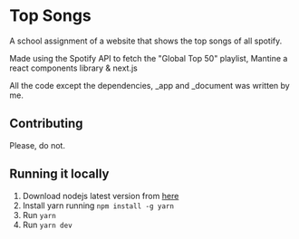# Top Songs

A school assignment of a website that shows the top songs of all spotify.

Made using the Spotify API to fetch the "Global Top 50" playlist, Mantine a react components library & next.js


All the code except the dependencies, _app and _document was written by me.

## Contributing
Please, do not.

## Running it locally
1. Download nodejs latest version from [here](https://nodejs.org/en/download/)
2. Install yarn running `npm install -g yarn`
3. Run `yarn`
4. Run `yarn dev`
